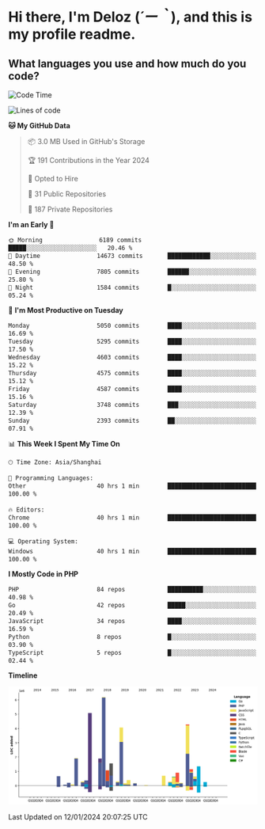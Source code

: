 # **Hi there, I'm Deloz (*´ー｀*), and this is my profile readme.**

## **What languages you use and how much do you code?**

<!--START_SECTION:waka-->
![Code Time](http://img.shields.io/badge/Code%20Time-3%2C167%20hrs%2036%20mins-blue)

![Lines of code](https://img.shields.io/badge/From%20Hello%20World%20I%27ve%20Written-34.8%20million%20lines%20of%20code-blue)

**🐱 My GitHub Data** 

> 📦 3.0 MB Used in GitHub's Storage 
 > 
> 🏆 191 Contributions in the Year 2024
 > 
> 💼 Opted to Hire
 > 
> 📜 31 Public Repositories 
 > 
> 🔑 187 Private Repositories 
 > 
**I'm an Early 🐤** 

```text
🌞 Morning                6189 commits        █████░░░░░░░░░░░░░░░░░░░░   20.46 % 
🌆 Daytime                14673 commits       ████████████░░░░░░░░░░░░░   48.50 % 
🌃 Evening                7805 commits        ██████░░░░░░░░░░░░░░░░░░░   25.80 % 
🌙 Night                  1584 commits        █░░░░░░░░░░░░░░░░░░░░░░░░   05.24 % 
```
📅 **I'm Most Productive on Tuesday** 

```text
Monday                   5050 commits        ████░░░░░░░░░░░░░░░░░░░░░   16.69 % 
Tuesday                  5295 commits        ████░░░░░░░░░░░░░░░░░░░░░   17.50 % 
Wednesday                4603 commits        ████░░░░░░░░░░░░░░░░░░░░░   15.22 % 
Thursday                 4575 commits        ████░░░░░░░░░░░░░░░░░░░░░   15.12 % 
Friday                   4587 commits        ████░░░░░░░░░░░░░░░░░░░░░   15.16 % 
Saturday                 3748 commits        ███░░░░░░░░░░░░░░░░░░░░░░   12.39 % 
Sunday                   2393 commits        ██░░░░░░░░░░░░░░░░░░░░░░░   07.91 % 
```


📊 **This Week I Spent My Time On** 

```text
🕑︎ Time Zone: Asia/Shanghai

💬 Programming Languages: 
Other                    40 hrs 1 min        █████████████████████████   100.00 % 

🔥 Editors: 
Chrome                   40 hrs 1 min        █████████████████████████   100.00 % 

💻 Operating System: 
Windows                  40 hrs 1 min        █████████████████████████   100.00 % 
```

**I Mostly Code in PHP** 

```text
PHP                      84 repos            ██████████░░░░░░░░░░░░░░░   40.98 % 
Go                       42 repos            █████░░░░░░░░░░░░░░░░░░░░   20.49 % 
JavaScript               34 repos            ████░░░░░░░░░░░░░░░░░░░░░   16.59 % 
Python                   8 repos             █░░░░░░░░░░░░░░░░░░░░░░░░   03.90 % 
TypeScript               5 repos             █░░░░░░░░░░░░░░░░░░░░░░░░   02.44 % 
```



**Timeline**

![Lines of Code chart](https://raw.githubusercontent.com/deloz/deloz/main/assets/bar_graph.png)


 Last Updated on 12/01/2024 20:07:25 UTC
<!--END_SECTION:waka-->
